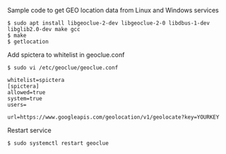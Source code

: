 Sample code to get GEO location data from Linux and Windows services

```
$ sudo apt install libgeoclue-2-dev libgeoclue-2-0 libdbus-1-dev libglib2.0-dev make gcc
$ make
$ getlocation
```

Add spictera to whitelist in geoclue.conf

```
$ sudo vi /etc/geoclue/geoclue.conf

whitelist=spictera
[spictera]
allowed=true
system=true
users=

url=https://www.googleapis.com/geolocation/v1/geolocate?key=YOURKEY
```

Restart service

```
$ sudo systemctl restart geoclue
```

<!---
spictera/spictera is a ✨ special ✨ repository because its `README.md` (this file) appears on your GitHub profile.
You can click the Preview link to take a look at your changes.
--->

